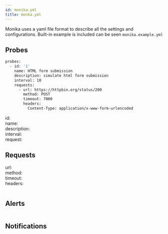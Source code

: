 ```yaml
---
id: monika.yml
title: monka.yml
---
```


Monika uses a yaml file format to describe all the settings and configurations. Built-in example is included can be seen `monika.example.yml`

## Probes

```bash
probes:
  - id: '1'
    name: HTML form submission
    description: simulate html form submission
    interval: 10
    requests:
      - url: https://httpbin.org/status/200
        method: POST
        timeout: 7000
        headers:
          Content-Type: application/x-www-form-urlencoded
```

id:  
name:  
description:  
interval:  
request:

## Requests

url:  
method:  
timeout:  
headers:

```bash

```

## Alerts

```bash

```

## Notifications

```bash


```

```bash

```

```bash

```
